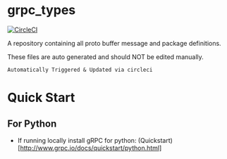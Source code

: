 # grpc_types

[![CircleCI](https://circleci.com/gh/newtonsystems/grpc_types.svg?style=svg)](https://circleci.com/gh/newtonsystems/grpc_types)


A repository containing all proto buffer message and package definitions.

These files are auto generated and should NOT be edited manually.

`Automatically Triggered & Updated via circleci`


# Quick Start 

## For Python
- If running locally install gRPC for python: (Quickstart)[http://www.grpc.io/docs/quickstart/python.html]


